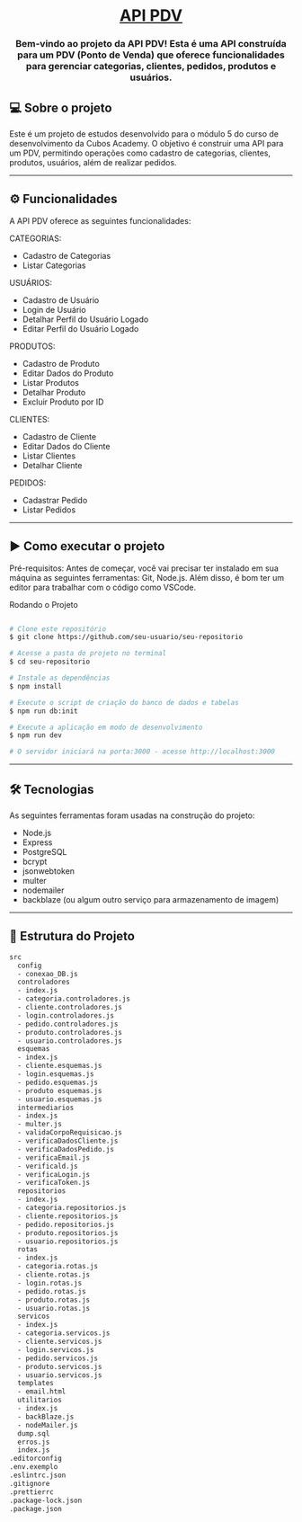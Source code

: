 <h1 align="center">
    <a href="#" alt="API PDV"> API PDV </a>
</h1>
<h3 align="center">
    Bem-vindo ao projeto da API PDV! Esta é uma API construída para um PDV (Ponto de Venda) que oferece funcionalidades para gerenciar categorias, clientes, pedidos, produtos e usuários.
</h3>

## 💻 Sobre o projeto
Este é um projeto de estudos desenvolvido para o módulo 5 do curso de desenvolvimento da Cubos Academy. O objetivo é construir uma API para um PDV, permitindo operações como cadastro de categorias, clientes, produtos, usuários, além de realizar pedidos.

---

## ⚙️ Funcionalidades
A API PDV oferece as seguintes funcionalidades:

CATEGORIAS:
- Cadastro de Categorias
- Listar Categorias

USUÁRIOS:
- Cadastro de Usuário
- Login de Usuário
- Detalhar Perfil do Usuário Logado
- Editar Perfil do Usuário Logado

PRODUTOS:
- Cadastro de Produto
- Editar Dados do Produto
- Listar Produtos
- Detalhar Produto
- Excluir Produto por ID

CLIENTES:
- Cadastro de Cliente
- Editar Dados do Cliente
- Listar Clientes
- Detalhar Cliente

PEDIDOS:
- Cadastrar Pedido
- Listar Pedidos

---

## ▶️ Como executar o projeto
Pré-requisitos:
Antes de começar, você vai precisar ter instalado em sua máquina as seguintes ferramentas:
Git, Node.js.
Além disso, é bom ter um editor para trabalhar com o código como VSCode.

Rodando o Projeto
```bash

# Clone este repositório
$ git clone https://github.com/seu-usuario/seu-repositorio

# Acesse a pasta do projeto no terminal
$ cd seu-repositorio

# Instale as dependências
$ npm install

# Execute o script de criação do banco de dados e tabelas
$ npm run db:init

# Execute a aplicação em modo de desenvolvimento
$ npm run dev

# O servidor iniciará na porta:3000 - acesse http://localhost:3000

```

---

## 🛠 Tecnologias
As seguintes ferramentas foram usadas na construção do projeto:

- Node.js
- Express
- PostgreSQL
- bcrypt
- jsonwebtoken
- multer
- nodemailer
- backblaze (ou algum outro serviço para armazenamento de imagem)

---

## 🧱 Estrutura do Projeto

```sh
src
  config
  - conexao_DB.js
  controladores
  - index.js
  - categoria.controladores.js
  - cliente.controladores.js
  - login.controladores.js
  - pedido.controladores.js
  - produto.controladores.js
  - usuario.controladores.js
  esquemas
  - index.js
  - cliente.esquemas.js
  - login.esquemas.js
  - pedido.esquemas.js
  - produto esquemas.js
  - usuario.esquemas.js
  intermediarios
  - index.js
  - multer.js
  - validaCorpoRequisicao.js
  - verificaDadosCliente.js
  - verificaDadosPedido.js
  - verificaEmail.js
  - verificald.js
  - verificaLogin.js
  - verificaToken.js
  repositorios
  - index.js
  - categoria.repositorios.js
  - cliente.repositorios.js
  - pedido.repositorios.js
  - produto.repositorios.js
  - usuario.repositorios.js
  rotas
  - index.js
  - categoria.rotas.js
  - cliente.rotas.js
  - login.rotas.js
  - pedido.rotas.js
  - produto.rotas.js
  - usuario.rotas.js
  servicos
  - index.js
  - categoria.servicos.js
  - cliente.servicos.js
  - login.servicos.js
  - pedido.servicos.js
  - produto.servicos.js
  - usuario.servicos.js
  templates
  - email.html
  utilitarios
  - index.js
  - backBlaze.js
  - nodeMailer.js
  dump.sql
  erros.js
  index.js
.editorconfig
.env.exemplo
.eslintrc.json
.gitignore
.prettierrc
.package-lock.json
.package.json

```
